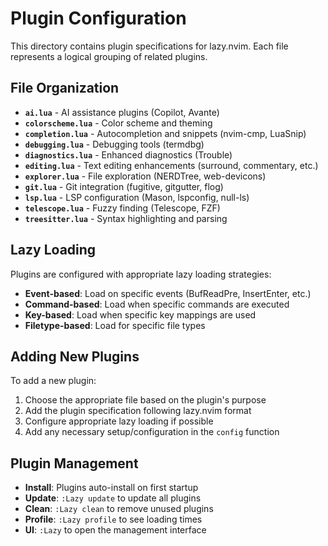 # Plugin Configuration

This directory contains plugin specifications for lazy.nvim. Each file represents a logical grouping of related plugins.

## File Organization

- **`ai.lua`** - AI assistance plugins (Copilot, Avante)
- **`colorscheme.lua`** - Color scheme and theming
- **`completion.lua`** - Autocompletion and snippets (nvim-cmp, LuaSnip)
- **`debugging.lua`** - Debugging tools (termdbg)
- **`diagnostics.lua`** - Enhanced diagnostics (Trouble)
- **`editing.lua`** - Text editing enhancements (surround, commentary, etc.)
- **`explorer.lua`** - File exploration (NERDTree, web-devicons)
- **`git.lua`** - Git integration (fugitive, gitgutter, flog)
- **`lsp.lua`** - LSP configuration (Mason, lspconfig, null-ls)
- **`telescope.lua`** - Fuzzy finding (Telescope, FZF)
- **`treesitter.lua`** - Syntax highlighting and parsing

## Lazy Loading

Plugins are configured with appropriate lazy loading strategies:

- **Event-based**: Load on specific events (BufReadPre, InsertEnter, etc.)
- **Command-based**: Load when specific commands are executed
- **Key-based**: Load when specific key mappings are used
- **Filetype-based**: Load for specific file types

## Adding New Plugins

To add a new plugin:

1. Choose the appropriate file based on the plugin's purpose
2. Add the plugin specification following lazy.nvim format
3. Configure appropriate lazy loading if possible
4. Add any necessary setup/configuration in the `config` function

## Plugin Management

- **Install**: Plugins auto-install on first startup
- **Update**: `:Lazy update` to update all plugins
- **Clean**: `:Lazy clean` to remove unused plugins
- **Profile**: `:Lazy profile` to see loading times
- **UI**: `:Lazy` to open the management interface 
